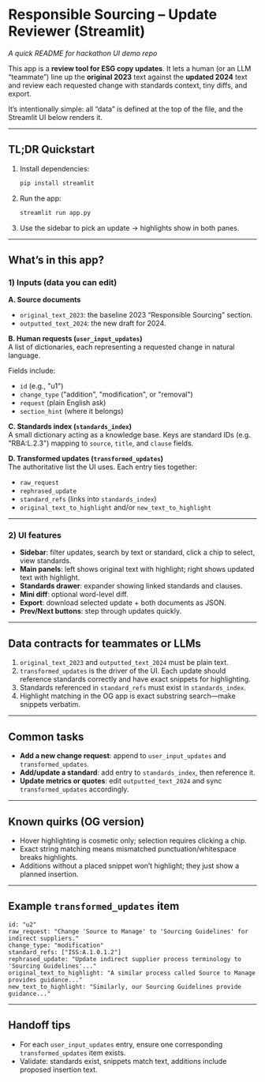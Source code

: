 # Responsible Sourcing – Update Reviewer (Streamlit)  
_A quick README for hackathon UI demo repo_

This app is a **review tool for ESG copy updates**. It lets a human (or an LLM “teammate”) line up the **original 2023** text against the **updated 2024** text and review each requested change with standards context, tiny diffs, and export.

It’s intentionally simple: all “data” is defined at the top of the file, and the Streamlit UI below renders it.

---

## TL;DR Quickstart

1. Install dependencies:
   ```bash
   pip install streamlit
   ```

2. Run the app:
   ```bash
   streamlit run app.py
   ```

3. Use the sidebar to pick an update → highlights show in both panes.

---

## What’s in this app?

### 1) Inputs (data you can edit)

**A. Source documents**
- `original_text_2023`: the baseline 2023 “Responsible Sourcing” section.
- `outputted_text_2024`: the new draft for 2024.

**B. Human requests (`user_input_updates`)**  
A list of dictionaries, each representing a requested change in natural language.

Fields include:
- `id` (e.g., "u1")  
- `change_type` ("addition", "modification", or "removal")  
- `request` (plain English ask)  
- `section_hint` (where it belongs)

**C. Standards index (`standards_index`)**  
A small dictionary acting as a knowledge base. Keys are standard IDs (e.g. "RBA:L.2.3") mapping to `source`, `title`, and `clause` fields.

**D. Transformed updates (`transformed_updates`)**  
The authoritative list the UI uses. Each entry ties together:
- `raw_request`
- `rephrased_update`
- `standard_refs` (links into `standards_index`)
- `original_text_to_highlight` and/or `new_text_to_highlight`

---

### 2) UI features

- **Sidebar**: filter updates, search by text or standard, click a chip to select, view standards.  
- **Main panels**: left shows original text with highlight; right shows updated text with highlight.  
- **Standards drawer**: expander showing linked standards and clauses.  
- **Mini diff**: optional word-level diff.  
- **Export**: download selected update + both documents as JSON.  
- **Prev/Next buttons**: step through updates quickly.

---

## Data contracts for teammates or LLMs

1. `original_text_2023` and `outputted_text_2024` must be plain text.  
2. `transformed_updates` is the driver of the UI. Each update should reference standards correctly and have exact snippets for highlighting.  
3. Standards referenced in `standard_refs` must exist in `standards_index`.  
4. Highlight matching in the OG app is exact substring search—make snippets verbatim.

---

## Common tasks

- **Add a new change request**: append to `user_input_updates` and `transformed_updates`.  
- **Add/update a standard**: add entry to `standards_index`, then reference it.  
- **Update metrics or quotes**: edit `outputted_text_2024` and sync `transformed_updates` accordingly.

---

## Known quirks (OG version)

- Hover highlighting is cosmetic only; selection requires clicking a chip.  
- Exact string matching means mismatched punctuation/whitespace breaks highlights.  
- Additions without a placed snippet won’t highlight; they just show a planned insertion.

---

## Example `transformed_updates` item

```text
id: "u2"
raw_request: "Change 'Source to Manage' to 'Sourcing Guidelines' for indirect suppliers."
change_type: "modification"
standard_refs: ["ISS:A.1.0.1.2"]
rephrased_update: "Update indirect supplier process terminology to 'Sourcing Guidelines'..."
original_text_to_highlight: "A similar process called Source to Manage provides guidance..."
new_text_to_highlight: "Similarly, our Sourcing Guidelines provide guidance..."
```

---

## Handoff tips

- For each `user_input_updates` entry, ensure one corresponding `transformed_updates` item exists.  
- Validate: standards exist, snippets match text, additions include proposed insertion text.

